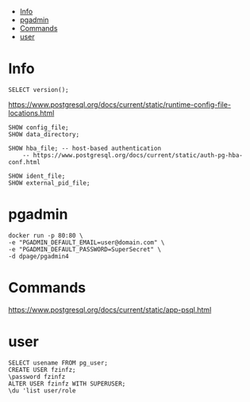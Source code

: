 <!-- TOC -->

- [Info](#info)
- [pgadmin](#pgadmin)
- [Commands](#commands)
- [user](#user)

<!-- /TOC -->

# Info
    SELECT version();

https://www.postgresql.org/docs/current/static/runtime-config-file-locations.html

    SHOW config_file; 
    SHOW data_directory;

    SHOW hba_file; -- host-based authentication 
        -- https://www.postgresql.org/docs/current/static/auth-pg-hba-conf.html

    SHOW ident_file;
    SHOW external_pid_file;

# pgadmin

    docker run -p 80:80 \
    -e "PGADMIN_DEFAULT_EMAIL=user@domain.com" \
    -e "PGADMIN_DEFAULT_PASSWORD=SuperSecret" \
    -d dpage/pgadmin4

# Commands
https://www.postgresql.org/docs/current/static/app-psql.html

# user

    SELECT usename FROM pg_user;
    CREATE USER fzinfz;
    \password fzinfz
    ALTER USER fzinfz WITH SUPERUSER;
    \du 'list user/role
